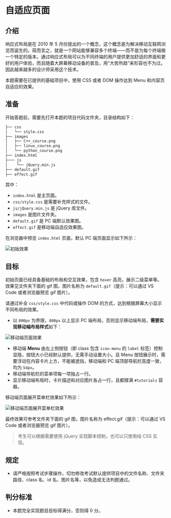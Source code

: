 # 自适应页面

## 介绍

响应式布局是在 2010 年 5 月份提出的一个概念，这个概念是为解决移动互联网浏览而诞生的。简而言之，就是一个网站能够兼容多个终端——而不是为每个终端做一个特定的版本。通过响应式布局可以为不同终端的用户提供更加舒适的界面和更好的用户体验，而且随着大屏幕移动设备的普及，用“大势所趋”来形容也不为过。因此越来越多的设计师采用这个技术。

本题需要在已提供的基础项目中，使用 CSS 或者 DOM 操作达到 Menu 和内容页自适应的效果。

## 准备

开始答题前，需要先打开本题的项目代码文件夹，目录结构如下：

```txt
├── css
│   └── style.css
├── images
│   ├── C++_course.png
│   ├── linux_course.png
│   └── python_course.png
├── index.html
├─── js
│    └── jQuery.min.js
├── default.gif
├── effect.gif
```

其中：

- `index.html` 是主页面。
- `css/style.css` 是需要补充样式的文件。
- `js/jQuery.min.js` 是 jQuery 库文件。
- `images` 是图片文件夹。
- `default.gif` 是 PC 端默认效果图。
- `effect.gif` 是移动端自适应效果图。

在浏览器中预览 `index.html` 页面，默认 PC 端页面显示如下所示：

![初始效果](https://doc.shiyanlou.com/courses/uid1693782-20230227-1677478339964)

## 目标

初始页面已经具备基础的布局和交互效果，包含 `hover` 高亮，展示二级菜单等。效果见文件夹下面的 gif 图，图片名称为 `default.gif`（提示：可以通过 VS Code 或者浏览器预览 gif 图片）。

请通过补全 `css/style.css` 中代码或操作 DOM 的方式，达到根据屏幕大小显示不同布局的效果。

- 以 `800px` 为界限，`800px` 以上显示 PC 端布局，否则显示移动端布局，**需要实现移动端布局样式**如下：

![移动端页面效果](https://doc.shiyanlou.com/courses/14311/1723100/ee451b99fa8a7ee0f209fe23d05739dd-0)

- 移动端 **Menu** 由左上侧按钮（即 class 包含 `icon-menu` 的 `label` 标签）控制显隐，按钮大小已经默认提供，无需手动设置大小。且 Menu 按钮展示时，需要浮动在内容卡片上方，不能被遮挡，移动端和 PC 端顶部导航栏高度一致，均为 `54px`。
- 移动端导航栏的菜单项每一项独占一行。
- 显示移动端布局时，卡片描述和对应图片各占一行，且都撑满 `#tutorials` 容器。

移动端页面展开菜单栏效果如下所示：

![移动端页面展开菜单栏效果](https://doc.shiyanlou.com/courses/14311/1604305/076cf231f1996598868a946328c12466-0)

最终效果可参考文件夹下面的 gif 图，图片名称为 effect.gif（提示：可以通过 VS Code 或者浏览器预览 gif 图片）。

> 考生可以根据需要使用 jQuery 实现脚本控制，也可以只使用纯 CSS 实现。

## 规定

- 请严格按照考试步骤操作，切勿修改考试默认提供项目中的文件名称、文件夹路径、class 名、id 名、图片名等，以免造成无法判题通过。

## 判分标准

- 本题完全实现题目目标得满分，否则得 0 分。
